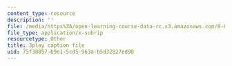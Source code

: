 ```yaml
---
content_type: resource
description: ''
file: /media/https%3A/open-learning-course-data-rc.s3.amazonaws.com/8-06-quantum-physics-iii-spring-2018/75f38857b9e15cd5963ab5d32827ed90_sv1hK_dLVzE.vtt
file_type: application/x-subrip
resourcetype: Other
title: 3play caption file
uid: 75f38857-b9e1-5cd5-963a-b5d32827ed90
---
```

